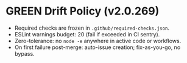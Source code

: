 # GREEN Drift Policy (v2.0.269)
- Required checks are frozen in `.github/required-checks.json`.
- ESLint warnings budget: 20 (fail if exceeded in CI sentry).
- Zero-tolerance: no `node -e` anywhere in active code or workflows.
- On first failure post-merge: auto-issue creation; fix-as-you-go, no bypass.
